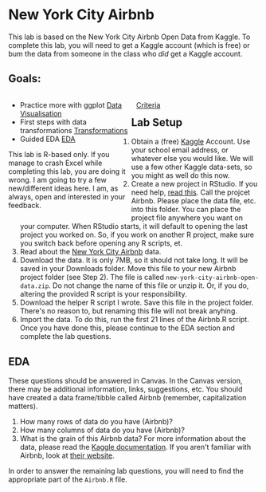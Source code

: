 # New York City Airbnb

This lab is based on the New York City Airbnb Open Data from
Kaggle. To complete this lab, you will need to get a Kaggle account
(which is free) or bum the data from someone in the class who _did_
get a Kaggle account.

## Goals:

<div style="float:left; width:49%">

- Practice more with ggplot [Data Visualisation](https://r4ds.had.co.nz/data-visualisation.html)
- First steps with data transformations [Transformations](https://r4ds.had.co.nz/transform.html)
- Guided EDA [EDA](https://r4ds.had.co.nz/exploratory-data-analysis.html)

This lab is R-based only. If you manage to crash Excel while
completing this lab, you are doing it wrong. I am going to try a few
new/different ideas here. I am, as always, open and interested in your
feedback.  

</div>

<div style="float:right; width:49%">

[Criteria](https://imgs.xkcd.com/comics/realistic_criteria.png)

</div>


## Lab Setup

1. Obtain a (free) [Kaggle](https://www.kaggle.com/) Account. Use your
   school email address, or whatever else you would like. We will use a
   few other Kaggle data-sets, so you might as well do this now.
2. Create a new project in RStudio. If you need help, [read
   this](https://r4ds.had.co.nz/workflow-projects.html). Call the
   projcet Airbnb. Please place the data file, etc. into this
   folder. You can place the project file anywhere you want on your
   computer. When RStudio starts, it will default to opening the last
   project you worked on. So, if you work on another R project, make
   sure you switch back before opening any R scripts, et.
3. Read about the [New York City Airbnb](https://www.kaggle.com/dgomonov/new-york-city-airbnb-open-data/data#) data.
4. Download the data. It is only 7MB, so it should not take long. It
   will be saved in your Downloads folder. Move this file to your new
   Airbnb project folder (see Step 2). The file is called
   `new-york-city-airbnb-open-data.zip`. Do not change the name of
   this file or unzip it. Or, if you do, altering the provided R
   script is your responsibility.
5. Download the helper R script I wrote. Save this file in the project
   folder. There's no reason to, but renaming this file will not break
   anyhing.
6. Import the data. To do this, run the first 21 lines of the Airbnb.R
   script. Once you have done this, please continue to the EDA section
   and complete the lab questions.

## EDA

These questions should be answered in Canvas. In the Canvas version,
there may be additional information, links, suggestions, etc. You
should have created a data frame/tibble called Airbnb (remember,
capitalization matters).

1. How many rows of data do you have (Airbnb)?
2. How many columns of data do you have (Airbnb)?
3. What is the grain of this Airbnb data? For more information about
   the data, please read the [Kaggle
   documentation](https://www.kaggle.com/dgomonov/new-york-city-airbnb-open-data/data#). If
   you aren't familiar with Airbnb, look at [their
   website](https://www.airbnb.com).

In order to answer the remaining lab questions, you will need to find the appropriate part of the `Airbnb.R` file.
